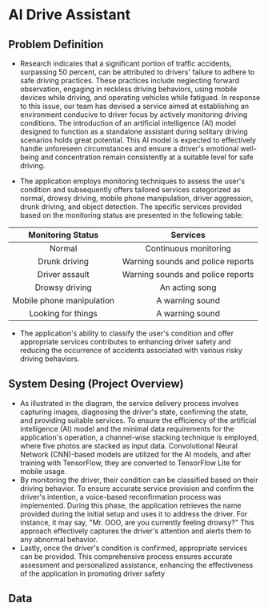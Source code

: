 # AI Drive Assistant

## Problem Definition

- Research indicates that a significant portion of traffic accidents, surpassing 50 percent, can be attributed to drivers' failure to adhere to safe driving practices. These practices include neglecting forward observation, engaging in reckless driving behaviors, using mobile devices while driving, and operating vehicles while fatigued. In response to this issue, our team has devised a service aimed at establishing an environment conducive to driver focus by actively monitoring driving conditions. The introduction of an artificial intelligence (AI) model designed to function as a standalone assistant during solitary driving scenarios holds great potential. This AI model is expected to effectively handle unforeseen circumstances and ensure a driver's emotional well-being and concentration remain consistently at a suitable level for safe driving.

- The application employs monitoring techniques to assess the user's condition and subsequently offers tailored services categorized as normal, drowsy driving, mobile phone manipulation, driver aggression, drunk driving, and object detection. The specific services provided based on the monitoring status are presented in the following table:

|Monitoring Status|Services|
|:--:|:--:|
|Normal|Continuous monitoring|
|Drunk driving|Warning sounds and police reports|
|Driver assault|Warning sounds and police reports|
|Drowsy driving|An acting song|
|Mobile phone manipulation|A warning sound|
|Looking for things|A warning sound|

- The application's ability to classify the user's condition and offer appropriate services contributes to enhancing driver safety and reducing the occurrence of accidents associated with various risky driving behaviors. 

## System Desing (Project Overview)


- As illustrated in the diagram, the service delivery process involves capturing images, diagnosing the driver's state, confirming the state, and providing suitable services. To ensure the efficiency of the artificial intelligence (AI) model and the minimal data requirements for the application's operation, a channel-wise stacking technique is employed, where five photos are stacked as input data. Convolutional Neural Network (CNN)-based models are utilized for the AI models, and after training with TensorFlow, they are converted to TensorFlow Lite for mobile usage.
- By monitoring the driver, their condition can be classified based on their driving behavior. To ensure accurate service provision and confirm the driver's intention, a voice-based reconfirmation process was implemented. During this phase, the application retrieves the name provided during the initial setup and uses it to address the driver. For instance, it may say, "Mr. OOO, are you currently feeling drowsy?" This approach effectively captures the driver's attention and alerts them to any abnormal behavior.
- Lastly, once the driver's condition is confirmed, appropriate services can be provided. This comprehensive process ensures accurate assessment and personalized assistance, enhancing the effectiveness of the application in promoting driver safety 

## Data
